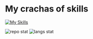 # My crachas of skills
[![My Skills](https://skillicons.dev/icons?i=java,kotlin,nodejs,figma&theme=light)](https://skillicons.dev)


![repo stat](https://github-readme-stats.vercel.app/api?username=bsyRui&theme=dark&show_icons=true&count_private=true&count_private=true&border_color=000000&bg_color=101010)
![langs stat](https://github-readme-stats.vercel.app/api/top-langs/?username=bsyRui&theme=dark&langs_count=10&layout=compact&exclude_repo=SR-Tools,ScriptFunctions&hide=Pascal&border_color=000000&bg_color=101010)
